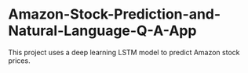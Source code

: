 # Amazon-Stock-Prediction-and-Natural-Language-Q-A-App
This project uses a deep learning LSTM model to predict Amazon stock prices. 
